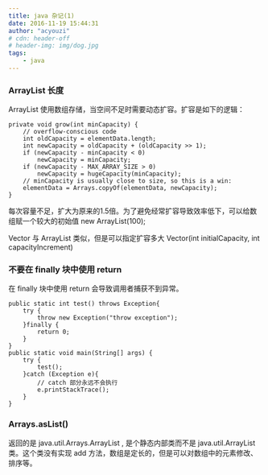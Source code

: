 ```yaml
---
title: java 杂记(1)
date: 2016-11-19 15:44:31
author: "acyouzi"
# cdn: header-off
# header-img: img/dog.jpg
tags:
	- java
---
```


### ArrayList 长度
ArrayList 使用数组存储，当空间不足时需要动态扩容。扩容是如下的逻辑：

    private void grow(int minCapacity) {
        // overflow-conscious code
        int oldCapacity = elementData.length;
        int newCapacity = oldCapacity + (oldCapacity >> 1);
        if (newCapacity - minCapacity < 0)
            newCapacity = minCapacity;
        if (newCapacity - MAX_ARRAY_SIZE > 0)
            newCapacity = hugeCapacity(minCapacity);
        // minCapacity is usually close to size, so this is a win:
        elementData = Arrays.copyOf(elementData, newCapacity);
    }

每次容量不足，扩大为原来的1.5倍。为了避免经常扩容导致效率低下，可以给数组赋一个较大的初始值 new ArrayList(100);

Vector 与 ArrayList 类似，但是可以指定扩容多大  Vector(int initialCapacity, int capacityIncrement)

### 不要在 finally 块中使用 return
在 finally 块中使用 return 会导致调用者捕获不到异常。
  
    public static int test() throws Exception{
        try {
            throw new Exception("throw exception");
        }finally {
            return 0;
        }
    }
    public static void main(String[] args) {
        try {
            test();
        }catch (Exception e){
            // catch 部分永远不会执行
            e.printStackTrace();
        }
    }

### Arrays.asList()
返回的是 java.util.Arrays.ArrayList , 是个静态内部类而不是 java.util.ArrayList 类。这个类没有实现 add 方法，数组是定长的，但是可以对数组中的元素修改、排序等。
